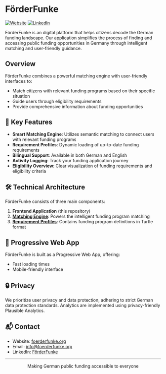 # FörderFunke

[![Website](https://img.shields.io/website?url=https%3A%2F%2Ffoerderfunke.org)](https://foerderfunke.org)
[![LinkedIn](https://img.shields.io/badge/LinkedIn-FörderFunke-blue)](https://www.linkedin.com/company/foerderfunke)

FörderFunke is an digital platform that helps citizens decode the German funding landscape. Our application simplifies the process of finding and accessing public funding opportunities in Germany through intelligent matching and user-friendly guidance.

## Overview

FörderFunke combines a powerful matching engine with user-friendly interfaces to:
- Match citizens with relevant funding programs based on their specific situation
- Guide users through eligibility requirements
- Provide comprehensive information about funding opportunities

## 🚀 Key Features

- **Smart Matching Engine**: Utilizes semantic matching to connect users with relevant funding programs
- **Requirement Profiles**: Dynamic loading of up-to-date funding requirements
- **Bilingual Support**: Available in both German and English
- **Activity Logging**: Track your funding application journey
- **Eligibility Overview**: Clear visualization of funding requirements and eligibility criteria

## 🛠️ Technical Architecture

FörderFunke consists of three main components:
1. **Frontend Application** (this repository)
2. **[Matching Engine](https://github.com/Citizen-Knowledge-Graph/matching-engine)**: Powers the intelligent funding program matching
3. **[Requirement Profiles](https://github.com/Citizen-Knowledge-Graph/requirement-profiles)**: Contains funding program definitions in Turtle format


## 📱 Progressive Web App

FörderFunke is built as a Progressive Web App, offering:
- Fast loading times
- Mobile-friendly interface

## 🔒 Privacy

We prioritize user privacy and data protection, adhering to strict German data protection standards. Analytics are implemented using privacy-friendly Plausible Analytics.

## 📬 Contact

- Website: [foerderfunke.org](https://foerderfunke.org)
- Email: info@foerderfunke.org
- LinkedIn: [FörderFunke](https://www.linkedin.com/company/foerderfunke)

---

<p align="center">Making German public funding accessible to everyone</p>
